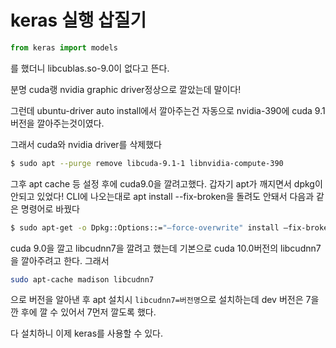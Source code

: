 # keras 실행 삽질기

```python
from keras import models
```
를 했더니 libcublas.so-9.0이 없다고 뜬다.

분명 cuda랭 nvidia graphic driver정상으로 깔았는데 말이다!

그런데 ubuntu-driver auto install에서 깔아주는건 자동으로 nvidia-390에 cuda 9.1 버전을 깔아주는것이였다.

그래서 cuda와 nvidia driver를 삭제했다
```bash
$ sudo apt --purge remove libcuda-9.1-1 libnvidia-compute-390
```
그후 apt cache 등 설정 후에 cuda9.0을 깔려고했다.
갑자기 apt가 깨지면서 dpkg이 안되고 있었다!
CLI에 나오는대로 apt install --fix-broken을 돌려도 안돼서 다음과 같은 명령어로 바꿨다
```bash
$ sudo apt-get -o Dpkg::Options::="—force-overwrite" install —fix-broken
```
 cuda 9.0을 깔고 libcudnn7을 깔려고 했는데 기본으로 cuda 10.0버전의 libcudnn7을 깔아주려고 한다.
 그래서
 ```bash
 sudo apt-cache madison libcudnn7
 ```
 으로 버전을 알아낸 후 apt 설치시 `libcudnn7=버전명`으로 설치하는데
 dev 버전은 7을 깐 후에 깔 수 있어서 7먼저 깔도록 했다.

다 설치하니 이제 keras를 사용할 수 있다.
